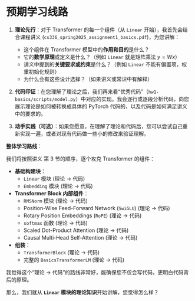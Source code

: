 # 预期学习线路

1.  **理论先行**：对于 Transformer 的每一个组件（从 `Linear` 开始），我首先会结合课程讲义 (`cs336_spring2025_assignment1_basics.pdf`)，为您讲解：
    * 这个组件在 Transformer 模型中的**作用和目的**是什么？
    * 它的**数学原理**或定义是什么？（例如 `Linear` 就是矩阵乘法 $y=Wx$）
    * 讲义中提到的**关键要求或约束**是什么？（例如 `Linear` 不能有偏置项，权重初始化规则）
    * 为什么会有这些设计选择？（如果讲义或常识中有解释）

2.  **代码印证**：在您理解了理论之后，我们再来看“优秀代码”（`hw1-basics/scripts/model.py`）中对应的实现。我会逐行或逐段分析代码，向您展示理论是如何被转换成具体的 PyTorch 代码的，以及代码是如何满足讲义中的要求的。

3.  **动手实践（可选）**：如果您愿意，在理解了理论和代码后，您可以尝试自己重新实现一遍，或者对现有代码做一些小的修改来验证理解。

**整体学习路线**：

我们将按照讲义 第 3 节的顺序，逐个攻克 Transformer 的组件：

* **基础构建块**：
    * `Linear` 模块 (理论 -> 代码)
    * `Embedding` 模块 (理论 -> 代码)
* **Transformer Block 内部组件**：
    * `RMSNorm` 模块 (理论 -> 代码)
    * Position-Wise Feed-Forward Network (`SwiGLU`) (理论 -> 代码)
    * Rotary Position Embeddings (`RoPE`) (理论 -> 代码)
    * `softmax` 函数 (理论 -> 代码)
    * Scaled Dot-Product Attention (理论 -> 代码)
    * Causal Multi-Head Self-Attention (理论 -> 代码)
* **组装**：
    * `TransformerBlock` (理论 -> 代码)
    * 完整的 `BasicsTransformerLM` (理论 -> 代码)

我觉得这个“理论 -> 代码”的路线非常好，能确保您不仅会写代码，更明白代码背后的原理。

那么，我们就从 **`Linear` 模块的理论知识**开始讲解，您觉得怎么样？

